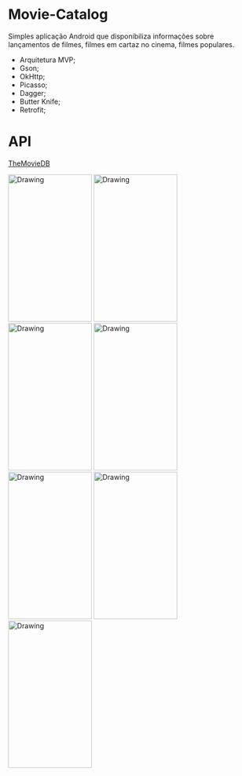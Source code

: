 # Movie-Catalog

 Simples aplicação Android que disponibiliza informações sobre lançamentos de filmes, filmes em cartaz no cinema, filmes populares.
 
 
 * Arquitetura MVP;
 * Gson;
 * OkHttp;
 * Picasso;
 * Dagger;
 * Butter Knife;
 * Retrofit;
 
# API

<a href="https://www.themoviedb.org/documentation/api">TheMovieDB</a>


<img src="https://wanderleissantos.files.wordpress.com/2016/08/screenshot_2016-08-26-20-09-39.png?w=270" alt="Drawing" style="width: 170px; height: 300px"/>
<img src="https://wanderleissantos.files.wordpress.com/2016/08/screenshot_2016-08-26-20-09-49.png?w=270" alt="Drawing" style="width: 170px;height: 300px"/>
<img src="https://wanderleissantos.files.wordpress.com/2016/08/screenshot_2016-08-26-20-10-02.png?w=270" alt="Drawing" style="width: 170px;height: 300px"/>
<img src="https://wanderleissantos.files.wordpress.com/2016/08/screenshot_2016-08-26-20-10-20.png?w=270" alt="Drawing" style="width: 170px;height: 300px"/>
<img src="https://wanderleissantos.files.wordpress.com/2016/08/screenshot_2016-08-26-20-10-23.png?w=270" alt="Drawing" style="width: 170px;height: 300px"/>
<img src="https://wanderleissantos.files.wordpress.com/2016/08/screenshot_2016-08-26-20-10-40.png?w=270" alt="Drawing" style="width: 170px;height: 300px"/>
<img src="https://wanderleissantos.files.wordpress.com/2016/08/screenshot_2016-08-26-20-10-49.png?w=270" alt="Drawing" style="width: 170px;height: 300px"/>


